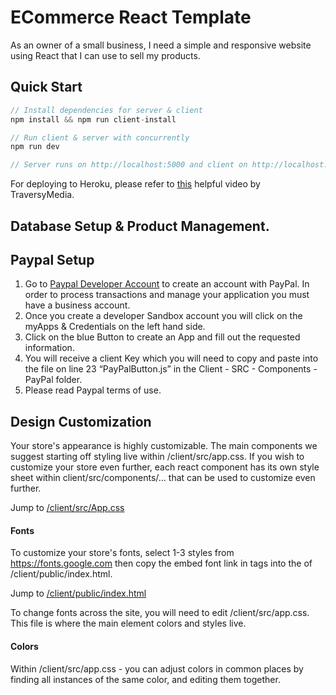# ECommerce React Template
As an owner of a small business, I need a simple and responsive website using React that I can use to sell my products. 


## Quick Start

```javascript
// Install dependencies for server & client
npm install && npm run client-install

// Run client & server with concurrently
npm run dev

// Server runs on http://localhost:5000 and client on http://localhost:3000
```

For deploying to Heroku, please refer to [this](https://www.youtube.com/watch?v=71wSzpLyW9k) helpful video by TraversyMedia.

## Database Setup & Product Management. 




## Paypal Setup

1. Go to [Paypal Developer Account](https://developer.paypal.com/developer/accounts/) to create an account with PayPal. In order to process transactions and manage your application you must have a business account. 
2. Once you create a developer Sandbox account you will click on the myApps & Credentials on the left hand side.
3. Click on the blue Button to create an App and fill out the requested information.
4. You will receive a client Key which you will need to copy and paste into the file on line 23 “PayPalButton.js” in the Client - SRC - Components - PayPal folder. 
5. Please read Paypal terms of use.
 


## Design Customization
Your store's appearance is highly customizable. The main components we suggest starting off styling live within /client/src/app.css. If you wish to customize your store even further, each react component has its own style sheet within client/src/components/... that can be used to customize even further. 

Jump to [/client/src/App.css](#anchor)

#### Fonts
To customize your store's fonts, select 1-3 styles from <https://fonts.google.com> then copy the embed font link in <link> tags into the <head> of /client/public/index.html.

Jump to [/client/public/index.html](#anchor)

To change fonts across the site, you will need to edit /client/src/app.css. This file is where the main element colors and styles live.

#### Colors 
Within /client/src/app.css - you can adjust colors in common places by finding all instances of the same color, and editing them together. 


